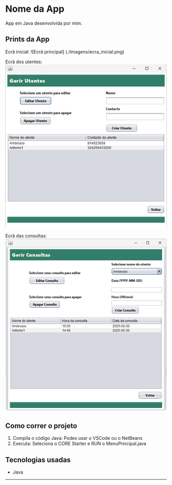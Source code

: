 # Nome da App

App em Java desenvolvida por mim.

## Prints da App

Ecrã inicial: 
![Ecrã principal]
(./imagens/ecra_inicial.png)

Ecrã dos utentes:
![Ecrã dos utentes](./imagens/ecra_utentes.png)

Ecrã das consultas:
![Ecrã das consultas](./imagens/ecra_consultas.png)

## Como correr o projeto

1. Compila o código Java:
   Podes usar o VSCode ou o NetBeans
2. Executa:
   Seleciona o CORE Starter e RUN o MenuPrincipal.java

## Tecnologias usadas

- Java

---
